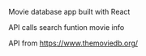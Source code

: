 Movie database app built with React

API calls
search funtion
movie info

API from https://www.themoviedb.org/
